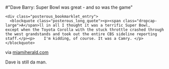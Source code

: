 #"Dave Barry: Super Bowl was great - and so was the game"


    <div class="posterous_bookmarklet_entry">
      <blockquote class="posterous_long_quote"><p><span class="dropcap-large">A</span>ll in all I thought it was a terrific Super Bowl, except when the Toyota Corolla with the stuck throttle crashed through the west grandstands and took out the entire CBS sideline reporting staff.</p><p>    I'm kidding, of course. It was a Camry. </p></blockquote>

<div class="posterous_quote_citation">via <a href="http://www.miamiherald.com/living/columnists/dave-barry/story/1468541.html">miamiherald.com</a></div>
    <p>Dave is still da man.</p></div>
  